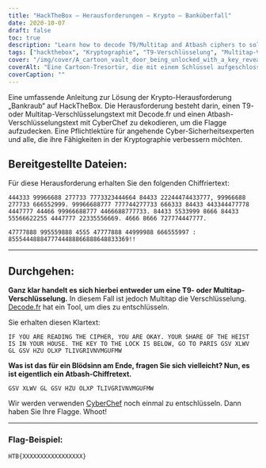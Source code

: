 ```yaml
---
title: "HackTheBox – Herausforderungen – Krypto – Banküberfall"
date: 2020-10-07
draft: false
toc: true
description: "Learn how to decode T9/Multitap and Atbash ciphers to solve the Bank Heist challenge on HackTheBox."
tags: ["hackthebox", "Kryptographie", "T9-Verschlüsselung", "Multitap-Verschlüsselung", "Atbash-Chiffre", "Internet-Sicherheit", "dekodieren", "Geheimtext", "Herausforderung", "Flagge", "Internet-Sicherheit", "Hacken", "lernen", "Lernprogramm", "Chiffre-Dekodierung", "Puzzle lösen", "Code knacken", "Kryptographie-Herausforderung", "Cybersicherheitskompetenzen", "Online lernen"]
cover: "/img/cover/A_cartoon_vault_door_being_unlocked_with_a_key_revealing.png"
coverAlt: "Eine Cartoon-Tresortür, die mit einem Schlüssel aufgeschlossen wird und eine Schatzkiste zum Vorschein bringt, alles vor dem Hintergrund einer Pariser Stadtlandschaft bei Sonnenuntergang."
coverCaption: ""
---
```


Eine umfassende Anleitung zur Lösung der Krypto-Herausforderung „Bankraub“ auf HackTheBox. Die Herausforderung besteht darin, einen T9- oder Multitap-Verschlüsselungstext mit Decode.fr und einen Atbash-Verschlüsselungstext mit CyberChef zu dekodieren, um die Flagge aufzudecken. Eine Pflichtlektüre für angehende Cyber-Sicherheitsexperten und alle, die ihre Fähigkeiten in der Kryptographie verbessern möchten.

## Bereitgestellte Dateien:

Für diese Herausforderung erhalten Sie den folgenden Chiffriertext:

```
444333 99966688 277733 7773323444664 84433 22244474433777, 99966688 277733 666552999. 99966688777 777744277733 666333 84433 443344477778 4447777 44466 99966688777 4466688777733. 84433 5533999 8666 84433 55566622255 4447777 22335556669. 4666 8666 727774447777.

47777888 995559888 4555 47777888 44999988 666555997 : 8555444888477744488866888648833369!!
```

______

## Durchgehen:

**Ganz klar handelt es sich hierbei entweder um eine T9- oder Multitap-Verschlüsselung.**
In diesem Fall ist jedoch Multitap die Verschlüsselung. [Decode.fr](https://www.dcode.fr/multitap-abc-cipher) hat ein Tool, um dies zu entschlüsseln.

Sie erhalten diesen Klartext:
```
IF YOU ARE READING THE CIPHER, YOU ARE OKAY. YOUR SHARE OF THE HEIST IS IN YOUR HOUSE. THE KEY TO THE LOCK IS BELOW, GO TO PARIS GSV XLWV GL GSV HZU OLXP TLIVGRIVNVMGUFMW
```

**Was ist das für ein Blödsinn am Ende, fragen Sie sich vielleicht? Nun, es ist eigentlich ein Atbash-Chiffretext.**

```
GSV XLWV GL GSV HZU OLXP TLIVGRIVNVMGUFMW
```


Wir werden verwenden [CyberChef](<https://gchq.github.io/CyberChef-#recipe=Atbash_Cipher()&input=R1NWIFhMV1YgR0wgR1NWIEhaVSBPTFhQIApUTElWR1JJVk5WTUdVRk1X>) noch einmal zu entschlüsseln. Dann haben Sie Ihre Flagge. Whoot!

______

### Flag-Beispiel:

```
HTB{XXXXXXXXXXXXXXXXX}
```
